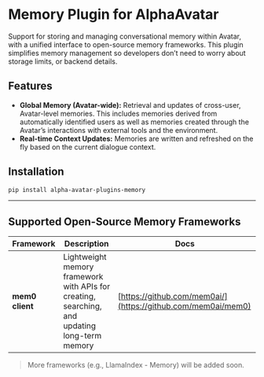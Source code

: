 # Memory Plugin for AlphaAvatar

Support for storing and managing conversational memory within Avatar, with a unified interface to open-source memory frameworks.
This plugin simplifies memory management so developers don’t need to worry about storage limits, or backend details.

## Features

* **Global Memory (Avatar-wide):** Retrieval and updates of cross-user, Avatar-level memories. This includes memories derived from automatically identified users as well as memories created through the Avatar’s interactions with external tools and the environment.
* **Real-time Context Updates:** Memories are written and refreshed on the fly based on the current dialogue context.

## Installation

```bash
pip install alpha-avatar-plugins-memory
```

---

## Supported Open-Source Memory Frameworks

| Framework | Description                                                                                   | Docs                                                             |
| --------- | --------------------------------------------------------------------------------------------- | ---------------------------------------------------------------- |
| **mem0 client**  | Lightweight memory framework with APIs for creating, searching, and updating long-term memory | [https://github.com/mem0ai/](https://github.com/mem0ai/mem0) |

> More frameworks (e.g., LlamaIndex - Memory) will be added soon.
